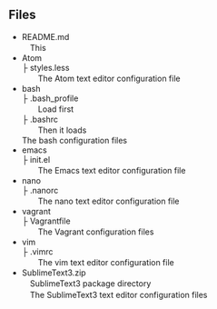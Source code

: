 ## Files  
  
- README.md  
　This  
- Atom  
├ styles.less  
　　The Atom text editor configuration file  
- bash  
├ .bash_profile  
　　Load first  
├ .bashrc  
　　Then it loads  
The bash configuration files
- emacs  
├ init.el  
　　The Emacs text editor configuration file  
- nano  
├ .nanorc  
　　The nano text editor configuration file  
- vagrant  
├ Vagrantfile  
　　The Vagrant configuration files
- vim  
├ .vimrc  
　　The vim text editor configuration file  
- SublimeText3.zip  
　SublimeText3 package directory  
　The SublimeText3 text editor configuration files  
  